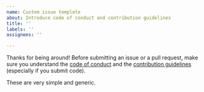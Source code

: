 ```yaml
---
name: Custom issue template
about: Introduce code of conduct and contribution guidelines
title: ''
labels: ''
assignees: ''

---
```


Thanks for being around! Before submitting an issue or a pull request, make sure you understand the [code of conduct](https://github.com/meduzen/datetime-attribute/blob/main/CODE_OF_CONDUCT.md) and the [contribution guidelines](https://github.com/meduzen/datetime-attribute/blob/main/CONTRIBUTING.md) (especially if you submit code).

These are very simple and generic.
